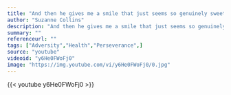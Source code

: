 ```yaml
---
title: "And then he gives me a smile that just seems so genuinely sweet with just the right touch of shyness that unexpected warmth rushes through me."
author: "Suzanne Collins"
description: "And then he gives me a smile that just seems so genuinely sweet with just the right touch of shyness that unexpected warmth rushes through me. - Suzanne Collins quotes from GetInspired365.com"
summary: ""
referenceurl: ""
tags: ["Adversity","Health","Perseverance",]
source: "youtube"
videoid: "y6He0FWoFj0"
image: "https://img.youtube.com/vi/y6He0FWoFj0/0.jpg"
---
```


{{< youtube y6He0FWoFj0 >}}
